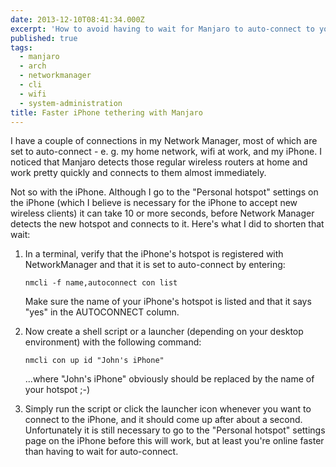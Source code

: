 ```yaml
---
date: 2013-12-10T08:41:34.000Z
excerpt: 'How to avoid having to wait for Manjaro to auto-connect to your iPhone''s hotspot, when you activate tethering:'
published: true
tags:
  - manjaro
  - arch
  - networkmanager
  - cli
  - wifi
  - system-administration
title: Faster iPhone tethering with Manjaro
---
```

I have a couple of connections in my Network Manager, most of which are set to auto-connect - e. g. my home network, wifi at work, and my iPhone. I noticed that Manjaro detects those regular wireless routers at home and work pretty quickly and connects to them almost immediately.

Not so with the iPhone. Although I go to the "Personal hotspot" settings on the iPhone (which I believe is necessary for the iPhone to accept new wireless clients) it can take 10 or more seconds, before Network Manager detects the new hotspot and connects to it. Here's what I did to shorten that wait:

1. In a terminal, verify that the iPhone's hotspot is registered with NetworkManager and that it is set to auto-connect by entering:

   ```shell
   nmcli -f name,autoconnect con list
   ```
  
   Make sure the name of your iPhone's hotspot is listed and that it says "yes" in the AUTOCONNECT column.

2. Now create a shell script or a launcher (depending on your desktop environment) with the following command:

   ```shell
   nmcli con up id "John's iPhone"
   ```
  
   ...where "John's iPhone" obviously should be replaced by the name of your hotspot ;-)

3. Simply run the script or click the launcher icon whenever you want to connect to the iPhone, and it should come up after about a second. Unfortunately it is still necessary to go to the "Personal hotspot" settings page on the iPhone before this will work, but at least you're online faster than having to wait for auto-connect.
